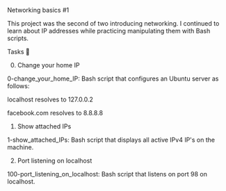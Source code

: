 Networking basics #1

This project was the second of two introducing networking. I continued to learn about IP addresses while practicing manipulating them with Bash scripts.



Tasks 📃

0. Change your home IP



0-change_your_home_IP: Bash script that configures an Ubuntu server as follows:

localhost resolves to 127.0.0.2

facebook.com resolves to 8.8.8.8

1. Show attached IPs



1-show_attached_IPs: Bash script that displays all active IPv4 IP's on the machine.

2. Port listening on localhost



100-port_listening_on_localhost: Bash script that listens on port 98 on localhost.
